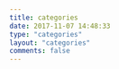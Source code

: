 ```yaml
---
title: categories
date: 2017-11-07 14:48:33
type: "categories"
layout: "categories"
comments: false
---
```

